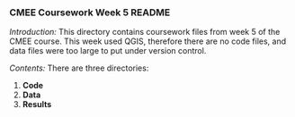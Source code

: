 ### CMEE Coursework Week 5 README

*Introduction:* This directory contains coursework files from week 5 of the CMEE course. This week used QGIS, therefore there are no code files, and data files were too large to put under version control.

*Contents:* There are three directories:
1. **Code**
2. **Data** 
3. **Results** 
